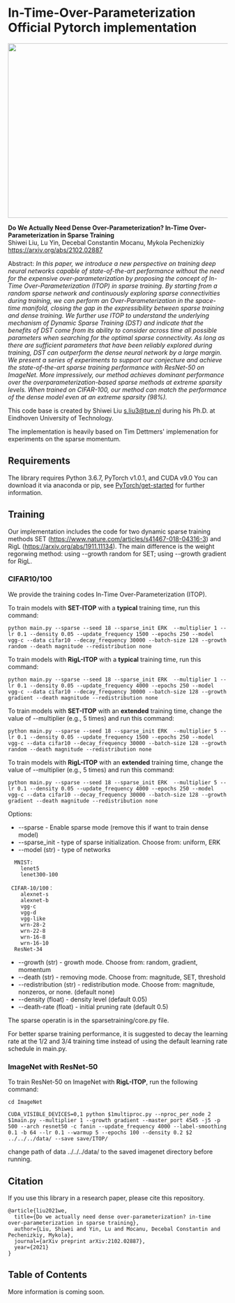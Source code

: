 # In-Time-Over-Parameterization Official Pytorch implementation

<img src="https://github.com/Shiweiliuiiiiiii/In-Time-Over-Parameterization/blob/main/ITOP.png" width="700" height="400">

**Do We Actually Need Dense Over-Parameterization? In-Time Over-Parameterization in Sparse Training**<br>
Shiwei Liu, Lu Yin, Decebal Constantin Mocanu, Mykola Pechenizkiy<br>
https://arxiv.org/abs/2102.02887<br>

Abstract: *In this paper, we introduce a new perspective on training deep neural networks capable of state-of-the-art performance without the need for the expensive over-parameterization by proposing the concept of In-Time Over-Parameterization (ITOP) in sparse training. By starting from a random sparse network and continuously exploring sparse connectivities during training, we can perform an Over-Parameterization in the space-time manifold, closing the gap in the expressibility between sparse training and dense training. We further use ITOP to understand the underlying mechanism of Dynamic Sparse Training (DST) and indicate that the benefits of DST come from its ability to consider across time all possible parameters when searching for the optimal sparse connectivity. As long as there are sufficient parameters that have been reliably explored during training, DST can outperform the dense neural network by a large margin. We present a series of experiments to support our conjecture and achieve the state-of-the-art sparse training performance with ResNet-50 on ImageNet. More impressively, our method achieves dominant performance over the overparameterization-based sparse methods at extreme sparsity levels. When trained on CIFAR-100, our method can match the performance of the dense model even at an extreme sparsity (98%).*

This code base is created by Shiwei Liu [s.liu3@tue.nl](mailto:s.liu3@tue.nl) during his Ph.D. at Eindhoven University of Technology.<br>

The implementation is heavily based on Tim Dettmers' implemenation for experiments on the sparse momentum.

## Requirements

The library requires Python 3.6.7, PyTorch v1.0.1, and CUDA v9.0
You can download it via anaconda or pip, see [PyTorch/get-started](https://pytorch.org/get-started/locally/) for further information. 


## Training 
Our implementation includes the code for two dynamic sparse training methods SET (https://www.nature.com/articles/s41467-018-04316-3) and RigL (https://arxiv.org/abs/1911.11134). The main difference is the weight regorwing method: using --growth random for SET; using --growth gradient for RigL.

### CIFAR10/100
We provide the training codes In-Time Over-Parameterization (ITOP). 

To train models with **SET-ITOP** with a **typical** training time, run this command:

```
python main.py --sparse --seed 18 --sparse_init ERK  --multiplier 1 --lr 0.1 --density 0.05 --update_frequency 1500 --epochs 250 --model vgg-c --data cifar10 --decay_frequency 30000 --batch-size 128 --growth random --death magnitude --redistribution none

```
To train models with **RigL-ITOP** with a **typical** training time, run this command:

```
python main.py --sparse --seed 18 --sparse_init ERK  --multiplier 1 --lr 0.1 --density 0.05 --update_frequency 4000 --epochs 250 --model vgg-c --data cifar10 --decay_frequency 30000 --batch-size 128 --growth gradient --death magnitude --redistribution none

```

To train models with **SET-ITOP** with an **extended** training time, change the value of --multiplier (e.g., 5 times) and run this command:

```
python main.py --sparse --seed 18 --sparse_init ERK  --multiplier 5 --lr 0.1 --density 0.05 --update_frequency 1500 --epochs 250 --model vgg-c --data cifar10 --decay_frequency 30000 --batch-size 128 --growth random --death magnitude --redistribution none

```
To train models with **RigL-ITOP** with an **extended** training time, change the value of --multiplier (e.g., 5 times) and run this command:

```
python main.py --sparse --seed 18 --sparse_init ERK  --multiplier 5 --lr 0.1 --density 0.05 --update_frequency 4000 --epochs 250 --model vgg-c --data cifar10 --decay_frequency 30000 --batch-size 128 --growth gradient --death magnitude --redistribution none

```

Options:
* --sparse - Enable sparse mode (remove this if want to train dense model)
* --sparse_init - type of sparse initialization. Choose from: uniform, ERK
* --model (str) - type of networks
```
  MNIST:
	lenet5
	lenet300-100

 CIFAR-10/100：
	alexnet-s
	alexnet-b
	vgg-c
	vgg-d
	vgg-like
	wrn-28-2
	wrn-22-8
	wrn-16-8
	wrn-16-10
  ResNet-34
```
* --growth (str) - growth mode. Choose from: random, gradient, momentum
* --death (str) - removing mode. Choose from: magnitude, SET, threshold
* --redistribution (str) - redistribution mode. Choose from: magnitude, nonzeros, or none. (default none)
* --density (float) - density level (default 0.05)
* --death-rate (float) - initial pruning rate (default 0.5)

The sparse operatin is in the sparsetraining/core.py file. 

For better sparse training performance, it is suggested to decay the learning rate at the 1/2 and 3/4 training time instead of using the default learning rate schedule in main.py. 

### ImageNet with ResNet-50
To train ResNet-50 on ImageNet with **RigL-ITOP**, run the following command:
```
cd ImageNet

CUDA_VISIBLE_DEVICES=0,1 python $1multiproc.py --nproc_per_node 2 $1main.py --multiplier 1 --growth gradient --master_port 4545 -j5 -p 500 --arch resnet50 -c fanin --update_frequency 4000 --label-smoothing 0.1 -b 64 --lr 0.1 --warmup 5 --epochs 100 --density 0.2 $2 ../../../data/ --save save/ITOP/
```
change path of data ../../../data/ to the saved imagenet directory before running.

## Citation
If you use this library in a research paper, please cite this repository.
```
@article{liu2021we,
  title={Do we actually need dense over-parameterization? in-time over-parameterization in sparse training},
  author={Liu, Shiwei and Yin, Lu and Mocanu, Decebal Constantin and Pechenizkiy, Mykola},
  journal={arXiv preprint arXiv:2102.02887},
  year={2021}
}
```

## Table of Contents
More information is coming soon.


